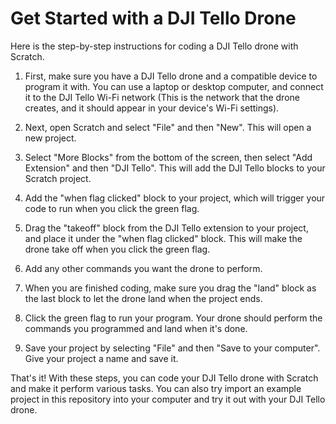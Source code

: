 # Get Started with a DJI Tello Drone

Here is the step-by-step instructions for coding a DJI Tello drone with Scratch.

1. First, make sure you have a DJI Tello drone and a compatible device to program it with. You can use a laptop or desktop computer, and connect it to the DJI Tello Wi-Fi network (This is the network that the drone creates, and it should appear in your device's Wi-Fi settings).

2. Next, open Scratch and select "File" and then "New". This will open a new project.

3. Select "More Blocks" from the bottom of the screen, then select "Add Extension" and then "DJI Tello". This will add the DJI Tello blocks to your Scratch project.

4. Add the "when flag clicked" block to your project, which will trigger your code to run when you click the green flag.

5. Drag the "takeoff" block from the DJI Tello extension to your project, and place it under the "when flag clicked" block. This will make the drone take off when you click the green flag.

6. Add any other commands you want the drone to perform.

7. When you are finished coding, make sure you drag the "land" block as the last block to let the drone land when the project ends. 

8. Click the green flag to run your program. Your drone should perform the commands you programmed and land when it's done.

9. Save your project by selecting "File" and then "Save to your computer". Give your project a name and save it.

That's it! With these steps, you can code your DJI Tello drone with Scratch and make it perform various tasks. You can also try import an example project in this repository into your computer and try it out with your DJI Tello drone.
